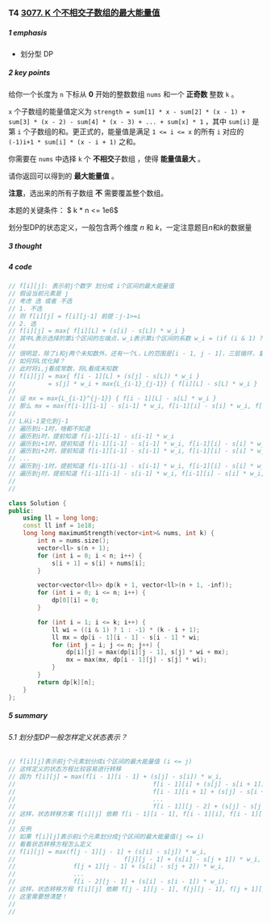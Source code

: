 ### T4 [3077. K 个不相交子数组的最大能量值](https://leetcode.cn/problems/maximum-strength-of-k-disjoint-subarrays/)

##### 1 emphasis

* 划分型 DP



##### 2 key points

给你一个长度为 `n` 下标从 **0** 开始的整数数组 `nums` 和一个 **正奇数** 整数 `k` 。

`x` 个子数组的能量值定义为 `strength = sum[1] * x - sum[2] * (x - 1) + sum[3] * (x - 2) - sum[4] * (x - 3) + ... + sum[x] * 1` ，其中 `sum[i]` 是第 `i` 个子数组的和。更正式的，能量值是满足 `1 <= i <= x` 的所有 `i` 对应的 `(-1)i+1 * sum[i] * (x - i + 1)` 之和。

你需要在 `nums` 中选择 `k` 个 **不相交**子数组 ，使得 **能量值最大** 。

请你返回可以得到的 **最大能量值** 。

**注意**，选出来的所有子数组 **不** 需要覆盖整个数组。





本题的关键条件： $ k * n <= 1e6$

划分型DP的状态定义，一般包含两个维度 $n$ 和 $k$，一定注意题目$n$和$k$的数据量



##### 3 thought



##### 4 code

```cpp
// f[i][j]: 表示前j个数字 划分成 i个区间的最大能量值
// 假设当前元素是 j
// 考虑 选 或者 不选
// 1. 不选
// 则 f[i][j] = f[i][j-1] 前提：j-1>=i
// 2. 选
// f[i][j] = max{ f[i][L] + (s[i] - s[L]) * w_i }
// 其中L表示选择的第i个区间的左端点，w_i表示第i个区间的系数 w_i = (if (i & 1) ? 1 : -1) * (k - i + 1)
// 
// 很明显，除了i和j两个未知数外，还有一个L，L的范围是[i - 1, j - 1]，三层循环，复杂度肯定过不去
// 如何将L优化掉？
// 此时将i,j看成常数，将L看成未知数
// f[i][j] = max{ f[i - 1][L] + (s[j] - s[L]) * w_i }
//         = s[j] * w_i + max{L_{i-1}_{j-1}} { f[i][L] - s[L] * w_i }
//
// 设 mx = max{L_{i-1}^{j-1}} { f[i - 1][L] - s[L] * w_i }
// 那么 mx = max(f[i-1][i-1] - s[i-1] * w_i, f[i-1][i] - s[i] * w_i, f[i-1][i+1] - s[i+1] * w_i, ..., f[i-1][j-1] - s[j-1] * w_i)
//
// L从i-1变化到j-1
// 遍历到i-1时，啥都不知道
// 遍历到i时，提前知道 f[i-1][i-1] - s[i-1] * w_i
// 遍历到i+1时，提前知道 f[i-1][i-1] - s[i-1] * w_i, f[i-1][i] - s[i] * w_i
// 遍历到i+2时，提前知道 f[i-1][i-1] - s[i-1] * w_i, f[i-1][i] - s[i] * w_i, f[i-1][i+1] - s[i+1] * w_i
// ...
// 遍历到j-1时，提前知道 f[i-1][i-1] - s[i-1] * w_i, f[i-1][i] - s[i] * w_i, f[i-1][i+1] - s[i+1] * w_i, ..., f[i-1][j-2] - s[j-2] * w_i
// 遍历到j时，提前知道 f[i-1][i-1] - s[i-1] * w_i, f[i-1][i] - s[i] * w_i, f[i-1][i+1] - s[i+1] * w_i, ..., f[i-1][j-1] - s[j-1] * w_i
// 
// 

class Solution {
public:
    using ll = long long;
    const ll inf = 1e18;
    long long maximumStrength(vector<int>& nums, int k) {
        int n = nums.size();
        vector<ll> s(n + 1);
        for (int i = 0; i < n; i++) {
            s[i + 1] = s[i] + nums[i];
        }

        vector<vector<ll>> dp(k + 1, vector<ll>(n + 1, -inf));
        for (int i = 0; i <= n; i++) {
            dp[0][i] = 0;
        }

        for (int i = 1; i <= k; i++) {
            ll wi = ((i & 1) ? 1 : -1) * (k - i + 1);
            ll mx = dp[i - 1][i - 1] - s[i - 1] * wi;
            for (int j = i; j <= n; j++) {
                dp[i][j] = max(dp[i][j - 1], s[j] * wi + mx);
                mx = max(mx, dp[i - 1][j] - s[j] * wi);
            }
        }
        return dp[k][n];
    }
};
```



##### 5 summary

###### 5.1 划分型DP一般怎样定义状态表示？

```cpp
// f[i][j]表示前j个元素划分成i个区间的最大能量值 (i <= j)
// 这样定义的状态方程比较容易进行转移
// 因为 f[i][j] = max(f[i - 1][i - 1] + (s[j] - s[i]) * w_i, 
//										f[i - 1][i] + (s[j] - s[i + 1]) * w_i,
//										f[i - 1][i + 1] + (s[j] - s[i + 2]) * w_i,
//										...
//										f[i - 1]][j - 2] + (s[j] - s[j - 1]) * w_i);
// 这样，状态转移方案 f[i][j] 依赖 f[i - 1][i - 1], f[i - 1][i], f[i - 1][i + 1],f[i - 1][i + 2], ... f[i - 1][j - 1]，依赖的状态全部在f[i - 1][x]，转移难度比较小。
// 
// 反例
// 如果 f[i][j]表示前i个元素划分成j个区间的最大能量值(j <= i)
// 看看状态转移方程怎么定义
// f[i][j] = max(f[j - 1][j - 1] + (s[i] - s[j]) * w_i,
//								f[j][j - 1] + (s[i] - s[j + 1]) * w_i,
//                f[j + 1][j - 1] + (s[i] - s[j + 2]) * w_i,
//                ...
//                f[i - 2][j - 1] + (s[i] - s[i - 1]) * w_i);
// 这样，状态转移方程 f[i][j] 依赖 f[j - 1][j - 1], f[j][j - 1], f[j + 1][j - 1], f[j + 2][j - 1] ... 变化量全在第一维，转移难度较大
// 这里需要想清楚！
//
//

```

